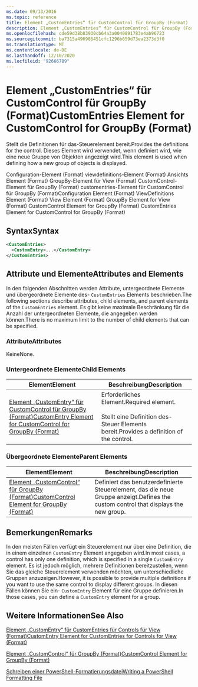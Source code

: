 ```yaml
---
ms.date: 09/13/2016
ms.topic: reference
title: Element „CustomEntries“ für CustomControl für GroupBy (Format)
description: Element „CustomEntries“ für CustomControl für GroupBy (Format)
ms.openlocfilehash: cde59d38b83930cb64a3a0040891783e4ab96723
ms.sourcegitcommit: ba7315a496986451cfc1296b659d73ea2373d3f0
ms.translationtype: MT
ms.contentlocale: de-DE
ms.lasthandoff: 12/10/2020
ms.locfileid: "92666789"
---
```

# <a name="customentries-element-for-customcontrol-for-groupby-format"></a><span data-ttu-id="2de1e-103">Element „CustomEntries“ für CustomControl für GroupBy (Format)</span><span class="sxs-lookup"><span data-stu-id="2de1e-103">CustomEntries Element for CustomControl for GroupBy (Format)</span></span>

<span data-ttu-id="2de1e-104">Stellt die Definitionen für das-Steuerelement bereit.</span><span class="sxs-lookup"><span data-stu-id="2de1e-104">Provides the definitions for the control.</span></span> <span data-ttu-id="2de1e-105">Dieses Element wird verwendet, wenn definiert wird, wie eine neue Gruppe von Objekten angezeigt wird.</span><span class="sxs-lookup"><span data-stu-id="2de1e-105">This element is used when defining how a new group of objects is displayed.</span></span>

<span data-ttu-id="2de1e-106">Configuration-Element (Format) viewdefinitions-Element (Format) Ansichts Element (Format) GroupBy-Element für View (Format) CustomControl-Element für GroupBy (Format) customentries-Element für CustomControl für GroupBy (Format)</span><span class="sxs-lookup"><span data-stu-id="2de1e-106">Configuration Element (Format) ViewDefinitions Element (Format) View Element (Format) GroupBy Element for View (Format) CustomControl Element for GroupBy (Format) CustomEntries Element for CustomControl for GroupBy (Format)</span></span>

## <a name="syntax"></a><span data-ttu-id="2de1e-107">Syntax</span><span class="sxs-lookup"><span data-stu-id="2de1e-107">Syntax</span></span>

```xml
<CustomEntries>
  <CustomEntry>...</CustomEntry>
</CustomEntries>
```

## <a name="attributes-and-elements"></a><span data-ttu-id="2de1e-108">Attribute und Elemente</span><span class="sxs-lookup"><span data-stu-id="2de1e-108">Attributes and Elements</span></span>

<span data-ttu-id="2de1e-109">In den folgenden Abschnitten werden Attribute, untergeordnete Elemente und übergeordnete Elemente des- `CustomEntries` Elements beschrieben.</span><span class="sxs-lookup"><span data-stu-id="2de1e-109">The following sections describe attributes, child elements, and parent elements of the `CustomEntries` element.</span></span> <span data-ttu-id="2de1e-110">Es gibt keine maximale Beschränkung für die Anzahl der untergeordneten Elemente, die angegeben werden können.</span><span class="sxs-lookup"><span data-stu-id="2de1e-110">There is no maximum limit to the number of child elements that can be specified.</span></span>

### <a name="attributes"></a><span data-ttu-id="2de1e-111">Attribute</span><span class="sxs-lookup"><span data-stu-id="2de1e-111">Attributes</span></span>

<span data-ttu-id="2de1e-112">Keine</span><span class="sxs-lookup"><span data-stu-id="2de1e-112">None.</span></span>

### <a name="child-elements"></a><span data-ttu-id="2de1e-113">Untergeordnete Elemente</span><span class="sxs-lookup"><span data-stu-id="2de1e-113">Child Elements</span></span>

|<span data-ttu-id="2de1e-114">Element</span><span class="sxs-lookup"><span data-stu-id="2de1e-114">Element</span></span>|<span data-ttu-id="2de1e-115">Beschreibung</span><span class="sxs-lookup"><span data-stu-id="2de1e-115">Description</span></span>|
|-------------|-----------------|
|[<span data-ttu-id="2de1e-116">Element „CustomEntry“ für CustomControl für GroupBy (Format)</span><span class="sxs-lookup"><span data-stu-id="2de1e-116">CustomEntry Element for CustomControl for GroupBy (Format)</span></span>](./customentry-element-for-customcontrol-for-groupby-format.md)|<span data-ttu-id="2de1e-117">Erforderliches Element.</span><span class="sxs-lookup"><span data-stu-id="2de1e-117">Required element.</span></span><br /><br /> <span data-ttu-id="2de1e-118">Stellt eine Definition des-Steuer Elements bereit.</span><span class="sxs-lookup"><span data-stu-id="2de1e-118">Provides a definition of the control.</span></span>|

### <a name="parent-elements"></a><span data-ttu-id="2de1e-119">Übergeordnete Elemente</span><span class="sxs-lookup"><span data-stu-id="2de1e-119">Parent Elements</span></span>

|<span data-ttu-id="2de1e-120">Element</span><span class="sxs-lookup"><span data-stu-id="2de1e-120">Element</span></span>|<span data-ttu-id="2de1e-121">Beschreibung</span><span class="sxs-lookup"><span data-stu-id="2de1e-121">Description</span></span>|
|-------------|-----------------|
|[<span data-ttu-id="2de1e-122">Element „CustomControl“ für GroupBy (Format)</span><span class="sxs-lookup"><span data-stu-id="2de1e-122">CustomControl Element for GroupBy (Format)</span></span>](./customcontrol-element-for-groupby-format.md)|<span data-ttu-id="2de1e-123">Definiert das benutzerdefinierte Steuerelement, das die neue Gruppe anzeigt.</span><span class="sxs-lookup"><span data-stu-id="2de1e-123">Defines the custom control that displays the new group.</span></span>|

## <a name="remarks"></a><span data-ttu-id="2de1e-124">Bemerkungen</span><span class="sxs-lookup"><span data-stu-id="2de1e-124">Remarks</span></span>

<span data-ttu-id="2de1e-125">In den meisten Fällen verfügt ein Steuerelement nur über eine Definition, die in einem einzelnen `CustomEntry` Element angegeben wird.</span><span class="sxs-lookup"><span data-stu-id="2de1e-125">In most cases, a control has only one definition, which is specified in a single `CustomEntry` element.</span></span> <span data-ttu-id="2de1e-126">Es ist jedoch möglich, mehrere Definitionen bereitzustellen, wenn Sie das gleiche Steuerelement verwenden möchten, um unterschiedliche Gruppen anzuzeigen.</span><span class="sxs-lookup"><span data-stu-id="2de1e-126">However, it is possible to provide multiple definitions if you want to use the same control to display different groups.</span></span> <span data-ttu-id="2de1e-127">In diesen Fällen können Sie ein- `CustomEntry` Element für eine Gruppe definieren.</span><span class="sxs-lookup"><span data-stu-id="2de1e-127">In those cases, you can define a `CustomEntry` element for a group.</span></span>

## <a name="see-also"></a><span data-ttu-id="2de1e-128">Weitere Informationen</span><span class="sxs-lookup"><span data-stu-id="2de1e-128">See Also</span></span>

[<span data-ttu-id="2de1e-129">Element „CustomEntry“ für CustomEntries für Controls für View (Format)</span><span class="sxs-lookup"><span data-stu-id="2de1e-129">CustomEntry Element for CustomEntries for Controls for View (Format)</span></span>](./customentry-element-for-customentries-for-controls-for-view-format.md)

[<span data-ttu-id="2de1e-130">Element „CustomControl“ für GroupBy (Format)</span><span class="sxs-lookup"><span data-stu-id="2de1e-130">CustomControl Element for GroupBy (Format)</span></span>](./customcontrol-element-for-groupby-format.md)

[<span data-ttu-id="2de1e-131">Schreiben einer PowerShell-Formatierungsdatei</span><span class="sxs-lookup"><span data-stu-id="2de1e-131">Writing a PowerShell Formatting File</span></span>](./writing-a-powershell-formatting-file.md)
